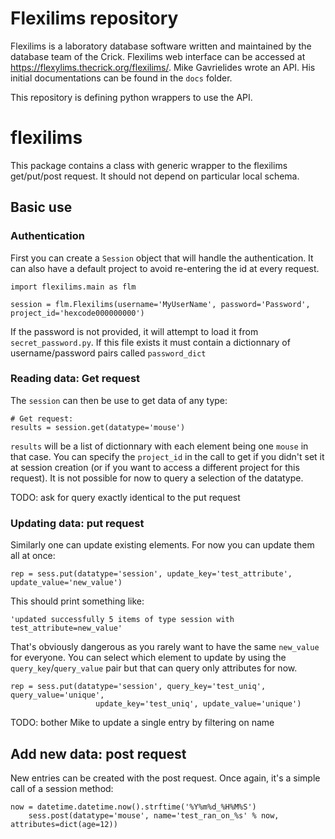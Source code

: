 # Flexilims repository

Flexilims is a laboratory database software written and maintained by the database team of the Crick. Flexilims web interface can be accessed at https://flexylims.thecrick.org/flexilims/. Mike Gavrielides wrote an API. His initial documentations can be found in the `docs` folder.

This repository is defining python wrappers to use the API.

# flexilims

This package contains a class with generic wrapper to the flexilims get/put/post request. It should not depend on particular local schema.

## Basic use

### Authentication
First you can create a `Session` object that will handle the authentication. It can also have a default project to avoid re-entering the id at every request.

```
import flexilims.main as flm

session = flm.Flexilims(username='MyUserName', password='Password', project_id='hexcode000000000')
```

If the password is not provided, it will attempt to load it from `secret_password.py`. If this file exists it must contain a dictionnary of username/password pairs called `password_dict`

### Reading data: Get request
The `session` can then be use to get data of any type:

```
# Get request:
results = session.get(datatype='mouse')
```

`results` will be a list of dictionnary with each element being one `mouse` in that case. You can specify the `project_id` in the call to get if you didn't set it at session creation (or if you want to access a different project for this request). It is not possible for now to query a selection of the datatype.

TODO: ask for query exactly identical to the put request

### Updating data: put request

Similarly one can update existing elements. For now you can update them all at once:

```
rep = sess.put(datatype='session', update_key='test_attribute', update_value='new_value')
```
This should print something like:
```
'updated successfully 5 items of type session with test_attribute=new_value'
```
That's obviously dangerous as you rarely want to have the same `new_value` for everyone. You can select which element to update by using the `query_key`/`query_value` pair but that can query only attributes for now.

```
rep = sess.put(datatype='session', query_key='test_uniq', query_value='unique',
                   update_key='test_uniq', update_value='unique')
```

TODO: bother Mike to update a single entry by filtering on name

## Add new data: post request

New entries can be created with the post request. Once again, it's a simple call of a session method:

```
now = datetime.datetime.now().strftime('%Y%m%d_%H%M%S')
    sess.post(datatype='mouse', name='test_ran_on_%s' % now, attributes=dict(age=12))
```
